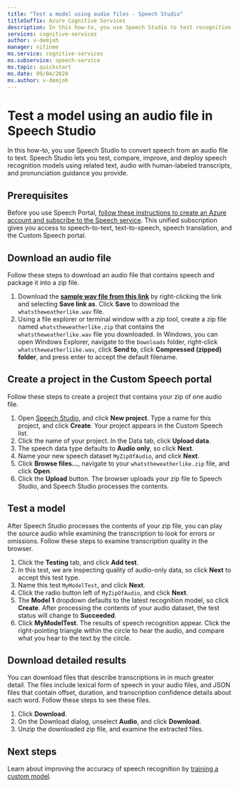 ```yaml
---
title: "Test a model using audio files - Speech Studio"
titleSuffix: Azure Cognitive Services
description: In this how-to, you use Speech Studio to test recognition of speech in an audio file.
services: cognitive-services
author: v-demjoh
manager: nitinme
ms.service: cognitive-services
ms.subservice: speech-service
ms.topic: quickstart
ms.date: 09/04/2020
ms.author: v-demjoh
---
```


# Test a model using an audio file in Speech Studio

In this how-to, you use Speech Studio to convert speech from an audio file to text. Speech Studio lets you test, compare, improve, and deploy speech recognition models using related text, audio with human-labeled transcripts, and pronunciation guidance you provide.

## Prerequisites

Before you use Speech Portal, [follow these instructions to create an Azure account and subscribe to the Speech service](../how-to-custom-speech.md#set-up-your-azure-account). This unified subscription gives you access to speech-to-text, text-to-speech, speech translation, and the Custom Speech portal.

## Download an audio file

Follow these steps to download an audio file that contains speech and package it into a zip file.

1. Download the **[sample wav file from this link](https://raw.githubusercontent.com/Azure-Samples/cognitive-services-speech-sdk/f9807b1079f3a85f07cbb6d762c6b5449d536027/samples/cpp/windows/console/samples/whatstheweatherlike.wav)** by right-clicking the link and selecting **Save link as**. Click **Save** to download the `whatstheweatherlike.wav` file.
2. Using a file explorer or terminal window with a zip tool, create a zip file named `whatstheweatherlike.zip` that contains the `whatstheweatherlike.wav` file you downloaded. In Windows, you can open Windows Explorer, navigate to the `Downloads` folder, right-click `whatstheweatherliike.wav`, click **Send to**, click **Compressed (zipped) folder**, and press enter to accept the default filename.

## Create a project in the Custom Speech portal

Follow these steps to create a project that contains your zip of one audio file.

1. Open [Speech Studio](https://speech.microsoft.com/), and click **New project**. Type a name for this project, and click **Create**. Your project appears in the Custom Speech list.
2. Click the name of your project. In the Data tab, click **Upload data**.
3. The speech data type defaults to **Audio only**, so click **Next**.
4. Name your new speech dataset `MyZipOfAudio`, and click **Next**.
5. Click **Browse files...**, navigate to your `whatstheweatherlike.zip` file, and click **Open**.
6. Click the **Upload** button. The browser uploads your zip file to Speech Studio, and Speech Studio processes the contents.

## Test a model

After Speech Studio processes the contents of your zip file, you can play the source audio while examining the transcription to look for errors or omissions. Follow these steps to examine transcription quality in the browser.

1. Click the **Testing** tab, and click **Add test**.
2. In this test, we are inspecting quality of audio-only data, so click **Next** to accept this test type.
3. Name this test `MyModelTest`, and click **Next**.
4. Click the radio button left of `MyZipOfAudio`, and click **Next**.
5. The **Model 1** dropdown defaults to the latest recognition model, so click **Create**. After processing the contents of your audio dataset, the test status will change to **Succeeded**.
6. Click **MyModelTest**. The results of speech recognition appear. Click the right-pointing triangle within the circle to hear the audio, and compare what you hear to the text by the circle.

## Download detailed results

You can download files that describe transcriptions in in much greater detail. The files include lexical form of speech in your audio files, and JSON files that contain offset, duration, and transcription confidence details about each word. Follow these steps to see these files.

1. Click **Download**.
2. On the Download dialog, unselect **Audio**, and click **Download**.
3. Unzip the downloaded zip file, and examine the extracted files.

## Next steps

Learn about improving the accuracy of speech recognition by [training a custom model](../how-to-custom-speech-test-and-train.md).